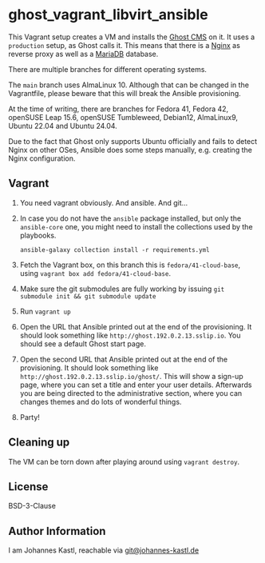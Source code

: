 # ghost_vagrant_libvirt_ansible

This Vagrant setup creates a VM and installs the [Ghost
CMS](https://ghost.org/) on it. It uses a `production` setup, as Ghost calls it.
This means that there is a [Nginx](https://nginx.org/) as reverse proxy as well
as a [MariaDB](https://mariadb.org/) database.

There are multiple branches for different operating systems.

The `main` branch uses AlmaLinux 10. Although that can be changed in the
Vagrantfile, please beware that this will break the Ansible provisioning.

At the time of writing, there are branches for Fedora 41, Fedora 42, openSUSE
Leap 15.6, openSUSE Tumbleweed, Debian12, AlmaLinux9, Ubuntu 22.04 and Ubuntu
24.04.

Due to the fact that Ghost only supports Ubuntu officially and fails to detect
Nginx on other OSes, Ansible does some steps manually, e.g. creating the Nginx
configuration.

## Vagrant

1. You need vagrant obviously. And ansible. And git...
1. In case you do not have the `ansible` package installed, but only the
   `ansible-core` one, you might need to install the collections used by the
   playbooks.

   ```
   ansible-galaxy collection install -r requirements.yml
   ```

1. Fetch the Vagrant box, on this branch this is `fedora/41-cloud-base`, using
   `vagrant box add fedora/41-cloud-base`.
1. Make sure the git submodules are fully working by issuing `git submodule init
   && git submodule update`
1. Run `vagrant up`
1. Open the URL that Ansible printed out at the end of the provisioning. It
   should look something like `http://ghost.192.0.2.13.sslip.io`. You should see
   a default Ghost start page.
1. Open the second URL that Ansible printed out at the end of the provisioning.
   It should look something like `http://ghost.192.0.2.13.sslip.io/ghost/`. This
   will show a sign-up page, where you can set a title and enter your user
   details. Afterwards you are being directed to the administrative section,
   where you can changes themes and do lots of wonderful things.
1. Party!

## Cleaning up

The VM can be torn down after playing around using `vagrant destroy`.

## License

BSD-3-Clause

## Author Information

I am Johannes Kastl, reachable via git@johannes-kastl.de
